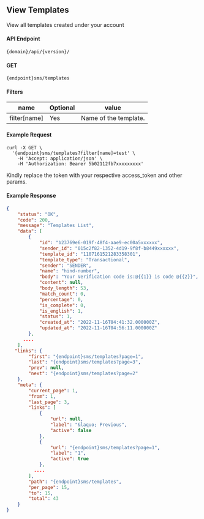 ## View Templates

View all templates created under your account

#### API Endpoint

```
{domain}/api/{version}/
```

#### GET

```
{endpoint}sms/templates
```

#### Filters

| name         | Optional | value                 |
| ------------ | -------- | --------------------- |
| filter[name] | Yes      | Name of the template. |

#### Example Request

```
curl -X GET \
  '{endpoint}sms/templates?filter[name]=test' \
    -H 'Accept: application/json' \
    -H 'Authorization: Bearer 5b02112fb7xxxxxxxxx'
```

Kindly replace the token with your respective access_token and other params.

#### Example Response

```json
{
    "status": "OK",
    "code": 200,
    "message": "Templates List",
    "data": [
        {
            "id": "b23769e6-019f-48f4-aae9-ec00a5xxxxxx",
            "sender_id": "015c2f82-1352-4d19-9f8f-b8449xxxxxx",
            "template_id": "1107161521283358301",
            "template_type": "Transactional",
            "sender": "SENDER",
            "name": "hind-number",
            "body": "Your Verification code is:@{{1}} is code @{{2}}",
            "content": null,
            "body_length": 53,
            "match_count": 0,
            "percentage": 0,
            "is_complete": 0,
            "is_english": 1,
            "status": 1,
            "created_at": "2022-11-16T04:41:32.000000Z",
            "updated_at": "2022-11-16T04:56:11.000000Z"
        },
      ....
    ],
   "links": {
        "first": "{endpoint}sms/templates?page=1",
        "last": "{endpoint}sms/templates?page=3",
        "prev": null,
        "next": "{endpoint}sms/templates?page=2"
    },
    "meta": {
        "current_page": 1,
        "from": 1,
        "last_page": 3,
        "links": [
            {
                "url": null,
                "label": "&laquo; Previous",
                "active": false
            },
            {
                "url": "{endpoint}sms/templates?page=1",
                "label": "1",
                "active": true
            },
          ....
        ],
        "path": "{endpoint}sms/templates",
        "per_page": 15,
        "to": 15,
        "total": 43
    }
}
```
